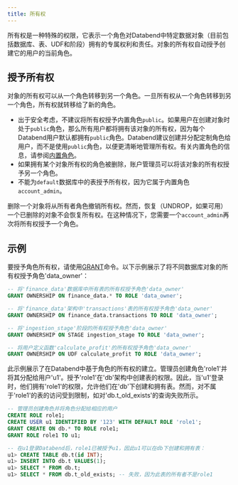 ```yaml
---
title: 所有权
---
```


所有权是一种特殊的权限，它表示一个角色对Databend中特定数据对象（目前包括数据库、表、UDF和阶段）拥有的专属权利和责任。对象的所有权自动授予创建它的用户的当前角色。

## 授予所有权

对象的所有权可以从一个角色转移到另一个角色。一旦所有权从一个角色转移到另一个角色，所有权就转移给了新的角色。

- 出于安全考虑，不建议将所有权授予内置角色`public`。如果用户在创建对象时处于`public`角色，那么所有用户都将拥有该对象的所有权，因为每个Databend用户默认都拥有`public`角色。Databend建议创建并分配定制角色给用户，而不是使用`public`角色，以便更清晰地管理所有权。有关内置角色的信息，请参阅[内置角色](02-roles.md)。
- 如果拥有某个对象所有权的角色被删除，账户管理员可以将该对象的所有权授予另一个角色。
- 不能为`default`数据库中的表授予所有权，因为它属于内置角色`account_admin`。

删除一个对象将从所有者角色撤销所有权。然而，恢复（UNDROP，如果可用）一个已删除的对象不会恢复所有权。在这种情况下，您需要一个`account_admin`再次将所有权授予一个角色。

## 示例

要授予角色所有权，请使用[GRANT](/sql/sql-commands/ddl/user/grant)命令。以下示例展示了将不同数据库对象的所有权授予角色'data_owner'：

```sql
-- 将'finance_data'数据库中所有表的所有权授予角色'data_owner'
GRANT OWNERSHIP ON finance_data.* TO ROLE 'data_owner';

-- 将'finance_data'架构中'transactions'表的所有权授予角色'data_owner'
GRANT OWNERSHIP ON finance_data.transactions TO ROLE 'data_owner';

-- 将'ingestion_stage'阶段的所有权授予角色'data_owner'
GRANT OWNERSHIP ON STAGE ingestion_stage TO ROLE 'data_owner';

-- 将用户定义函数'calculate_profit'的所有权授予角色'data_owner'
GRANT OWNERSHIP ON UDF calculate_profit TO ROLE 'data_owner';
```

此示例展示了在Databend中基于角色的所有权的建立。管理员创建角色'role1'并将其分配给用户'u1'。授予'role1'在'db'架构中创建表的权限。因此，当'u1'登录时，他们拥有'role1'的权限，允许他们在'db'下创建和拥有表。然而，对不属于'role1'的表的访问受到限制，如对'db.t_old_exists'的查询失败所示。

```sql
-- 管理员创建角色并将角色分配给相应的用户
CREATE ROLE role1;
CREATE USER u1 IDENTIFIED BY '123' WITH DEFAULT ROLE 'role1';
GRANT CREATE ON db.* TO ROLE role1;
GRANT ROLE role1 TO u1;

-- 在u1登录Databend后，role1已被授予u1，因此u1可以在db下创建和拥有表：
u1> CREATE TABLE db.t(id INT);
u1> INSERT INTO db.t VALUES(1);
u1> SELECT * FROM db.t;
u1> SELECT * FROM db.t_old_exists; -- 失败，因为此表的所有者不是role1
```